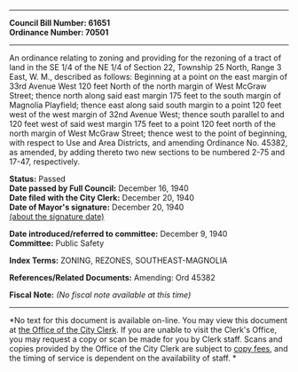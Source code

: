 * * * * *  
  
**Council Bill Number: [](#h0)[](#h2)61651**   
**Ordinance Number: 70501**  
  
* * * * *  
  
An ordinance relating to zoning and providing for the rezoning of a tract of land in the SE 1/4 of the NE 1/4 of Section 22, Township 25 North, Range 3 East, W. M., described as follows: Beginning at a point on the east margin of 33rd Avenue West 120 feet North of the north margin of West McGraw Street; thence north along said east margin 175 feet to the south margin of Magnolia Playfield; thence east along said south margin to a point 120 feet west of the west margin of 32nd Avenue West; thence south parallel to and 120 feet west of said west margin 175 feet to a point 120 feet north of the north margin of West McGraw Street; thence west to the point of beginning, with respect to Use and Area Districts, and amending Ordinance No. 45382, as amended, by adding thereto two new sections to be numbered 2-75 and 17-47, respectively.  
  
**Status:** Passed   
**Date passed by Full Council:** December 16, 1940   
**Date filed with the City Clerk:** December 20, 1940   
**Date of Mayor's signature:** December 20, 1940   
[(about the signature date)](/~public/approvaldate.htm)   
  
  
**Date introduced/referred to committee:** December 9, 1940   
**Committee:** Public Safety   
  
**Index Terms:** ZONING, REZONES, SOUTHEAST-MAGNOLIA  
  
**References/Related Documents:** Amending: Ord 45382  
  
**Fiscal Note:** *(No fiscal note available at this time)*  
  
* * * * *  
  
*No text for this document is available on-line. You may view this document at [the Office of the City Clerk](http://www.seattle.gov/leg/clerk/contactUs.htm). If you are unable to visit the Clerk's Office, you may request a copy or scan be made for you by Clerk staff. Scans and copies provided by the Office of the City Clerk are subject to [copy fees](http://clerk.seattle.gov/~public/clerkfees.htm), and the timing of service is dependent on the availability of staff. *  
  
  
